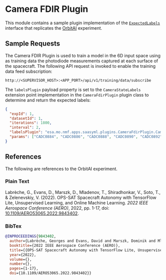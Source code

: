 # Camera FDIR Plugin
This module contains a sample plugin implementation of the [`ExpectedLabels`](https://github.com/visionspacetec/opssat-saasy-ml/blob/main/src/saasy-ml-app-plugins-api/src/main/java/esa/mo/nmf/apps/saasyml/plugins/api/ExpectedLabels.java) interface that replicates the [OrbitAI](https://github.com/georgeslabreche/opssat-orbitai) experiment.

## Sample Requests
The Camera FDIR Plugin is used to train a model in the 6D input space using as training data the photodiode measurements captured at each surface of the spacecraft. The following API request is invoked to enable the training data feed subscription:

```
http://<SUPERVISOR_HOST>:<APP_PORT>/api/v1/training/data/subscribe
```

The `labelsPlugin` payload property is set to the  `CameraStateLabels` extension point implementation in the `CameraFdirPlugin` plugin class to determine and return the expected labels:

```json
{
  "expId": 1,
  "datasetId": 1,
  "iterations": 1800,
  "interval": 2,
  "labelsPlugin": "esa.mo.nmf.apps.saasyml.plugins.CameraFdirPlugin.CameraStateLabels",
  "params": ["CADC0884", "CADC0886", "CADC0888", "CADC0890", "CADC0892", "CADC0894"]
}
```

## References
The following are references to the OrbitAI experiment.

### Plain Text
Labrèche, G., Evans, D., Marszk, D., Mladenov, T., Shiradhonkar, V., Soto, T., & Zelenevskiy, V. (2022). OPS-SAT Spacecraft Autonomy with TensorFlow Lite, Unsupervised Learning, and Online Machine Learning. _2022 IEEE Aerospace Conference (AERO)_, 2022, pp. 1-17, doi: [10.1109/AERO53065.2022.9843402](https://ieeexplore.ieee.org/document/9843402).

### BibTex
```bibtex
@INPROCEEDINGS{9843402,
  author={Labrèche, Georges and Evans, David and Marszk, Dominik and Mladenov, Tom and Shiradhonkar, Vasundhara and Soto, Tanguy and Zelenevskiy, Vladimir},
  booktitle={2022 IEEE Aerospace Conference (AERO)},
  title={{OPS-SAT Spacecraft Autonomy with TensorFlow Lite, Unsupervised Learning, and Online Machine Learning}},
  year={2022},
  volume={},
  number={},
  pages={1-17},
  doi={10.1109/AERO53065.2022.9843402}}
```